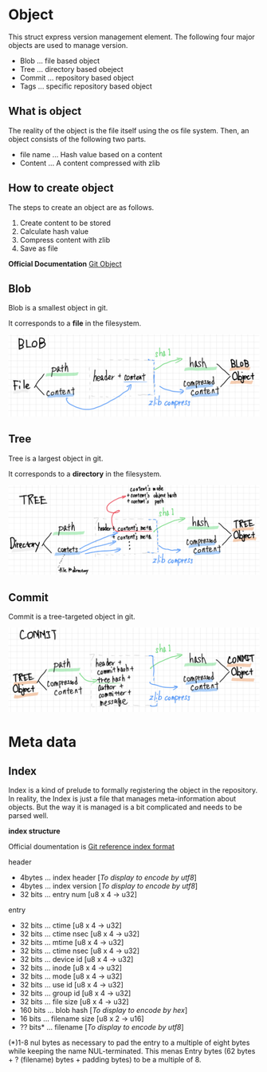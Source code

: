 # Object
This struct express version management element. The following four major objects are used to manage version.
- Blob   ... file based object
- Tree   ... directory based obeject
- Commit ... repository based object
- Tags   ... specific repository based object

## What is object
The reality of the object is the file itself using the os file system. Then, an object consists of the following two parts.
- file name    ... Hash value based on a content
- Content      ... A content compressed with zlib

## How to create object
The steps to create an object are as follows.
1. Create content to be stored
2. Calculate hash value
3. Compress content with zlib
4. Save as file

**Official Documentation**
[Git Object](https://git-scm.com/book/en/v2/Git-Internals-Git-Objects)

## Blob
Blob is a smallest object in git. 

It corresponds to a **file** in the filesystem.

<img src="https://github.com/nopeNoshishi/nss/blob/main/picture/blob.png" width="600">

## Tree
Tree is a largest object in git.

It corresponds to a **directory** in the filesystem.

<img src="https://github.com/nopeNoshishi/nss/blob/main/picture/tree.png" width="600">

## Commit
Commit is a tree-targeted object in git.

<img src="https://github.com/nopeNoshishi/nss/blob/main/picture/commit.png" width="600">

# Meta data

## Index
Index is a kind of prelude to formally registering the object in the repository. In reality, the Index is just a file that manages meta-information about objects. But the way it is managed is a bit complicated and needs to be parsed well.

**index structure**

Official doumentation is [Git reference index format](https://git-scm.com/docs/index-format)

header
- 4bytes ... index header     [*To display to encode by utf8*]
- 4bytes ... index version    [*To display to encode by utf8*]
- 32 bits ... entry num       [u8 x 4 -> u32]

entry
- 32 bits ... ctime           [u8 x 4 -> u32]
- 32 bits ... ctime nsec      [u8 x 4 -> u32]
- 32 bits ... mtime           [u8 x 4 -> u32]
- 32 bits ... ctime nsec      [u8 x 4 -> u32]
- 32 bits ... device id       [u8 x 4 -> u32]
- 32 bits ... inode           [u8 x 4 -> u32]
- 32 bits ... mode            [u8 x 4 -> u32]
- 32 bits ... use id          [u8 x 4 -> u32]
- 32 bits ... group id        [u8 x 4 -> u32]
- 32 bits ... file size       [u8 x 4 -> u32]
- 160 bits ... blob hash      [*To display to encode by hex*]
- 16 bits ... filename size   [u8 x 2 -> u16]
- ?? bits* ... filename       [*To display to encode by utf8*]

(*)1-8 nul bytes as necessary to pad the entry to a multiple of eight bytes while keeping the name NUL-terminated. This menas Entry bytes (62 bytes + ? (filename) bytes + padding bytes) to be a multiple of 8.
